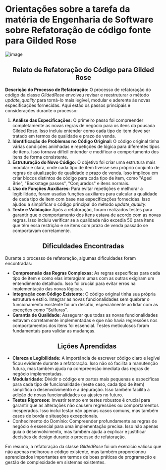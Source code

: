 # Orientações sobre a tarefa da matéria de Engenharia de Software sobre Refatoração de código fonte para Gilded Rose

![image](https://github.com/diogoalmeida34/Refatoracao-Python/assets/90733669/c879cefd-84a8-4388-a335-55400688d8f6)

<h2 align='center'>Relato de Refatoração do Código para Gilded Rose</h2> 
<p><Strong>Descrição do Processo de Refatoração:</Strong> O processo de refatoração do código da classe <i>GildedRose</i> envolveu revisar e reestruturar o método <i>update_quality</i> para torná-lo mais legível, modular e aderente às novas especificações fornecidas. Aqui estão os passos principais e considerações durante o processo:</p>
<ol>  
  <li><Strong>Análise das Especificações:</Strong> O primeiro passo foi compreender completamente as novas regras de negócio para os itens da pousada Gilded Rose. Isso incluiu entender como cada tipo de item deve ser tratado em termos de qualidade e prazo de venda.</li>
  <li><Strong>Identificação de Problemas no Código Original:</Strong> O código original tinha várias condições aninhadas e repetições de lógica para diferentes tipos de itens. Isso tornava difícil entender e modificar o comportamento dos itens de forma consistente.</li>
  <li><Strong>Estruturação do Novo Código:</Strong> O objetivo foi criar uma estrutura mais modular e clara, onde cada tipo de item tivesse seu próprio conjunto de regras de atualização de qualidade e prazo de venda. Isso implicou em criar blocos distintos de código para cada tipo de item, como "Aged Brie", "Backstage passes", "Conjurados" e itens normais.</li>
  <li><Strong>Uso de Funções Auxiliares:</Strong> Para evitar repetições e melhorar a legibilidade, foram usadas funções auxiliares para calcular a qualidade de cada tipo de item com base nas especificações fornecidas. Isso ajudou a simplificar o código principal do método <i>update_quality</i>.</li>
  <li><Strong>Teste e Validação:</Strong> Após a refatoração, foram realizados testes para garantir que o comportamento dos itens estava de acordo com as novas regras. Isso incluiu verificar se a qualidade não excedia 50 para itens que têm essa restrição e se itens com prazo de venda passado se comportavam corretamente.</li>
</ol>

<h2 align='center'>Dificuldades Encontradas</h2>
<p>Durante o processo de refatoração, algumas dificuldades foram encontradas:</p>
<ul>
  <li><Strong>Compreensão das Regras Complexas:</Strong> As regras específicas para cada tipo de item e como elas interagiam umas com as outras exigiram um entendimento detalhado. Isso foi crucial para evitar erros na implementação das novas lógicas.</li>
  <li><Strong>Integração com Código Existente:</Strong> O código original tinha sua própria estrutura e estilo. Integrar as novas funcionalidades sem quebrar o funcionamento existente foi um desafio, especialmente ao lidar com as exceções como "Sulfuras".</li>
  <li><Strong>Garantia de Qualidade:</Strong> Assegurar que todas as novas funcionalidades estavam corretamente implementadas e que não havia regressões nos comportamentos dos itens foi essencial. Testes meticulosos foram fundamentais para validar as mudanças.</li>
</ul>

<ul>
  <h2 align='center'>Lições Aprendidas</h2>

  <li><Strong>Clareza e Legibilidade:</Strong> A importância de escrever código claro e legível ficou evidente durante a refatoração. Isso não só facilita a manutenção futura, mas também ajuda na compreensão imediata das regras   de negócio implementadas.</li>
  <li><Strong>Modularidade:</Strong> Dividir o código em partes mais pequenas e específicas para cada tipo de funcionalidade (neste caso, cada tipo de item) simplifica o desenvolvimento e a depuração. Isso também facilita a adição de novas funcionalidades ou ajustes no futuro.</li>
  <li><Strong>Testes Rigorosos:</Strong> Investir tempo em testes robustos é crucial para garantir que as alterações não causem regressões ou comportamentos inesperados. Isso inclui testar não apenas casos comuns, mas também casos de borda e situações excepcionais.</li>
  <li>Conhecimento do Domínio: Compreender profundamente as regras de negócio é essencial para uma implementação precisa. Isso não apenas guia o desenvolvimento, mas também ajuda a explicar e justificar decisões de design durante o processo de refatoração.</li>
</ul>
<p>Em resumo, a refatoração da classe <i>GildedRose</i> foi um exercício valioso que não apenas melhorou o código existente, mas também proporcionou aprendizados importantes em termos de boas práticas de programação e gestão de complexidade em sistemas existentes.</p>
